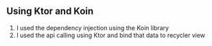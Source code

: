 ## Using Ktor and Koin

1. I used the dependency injection using the Koin library
2. I used the api calling using Ktor and bind that data to recycler view

